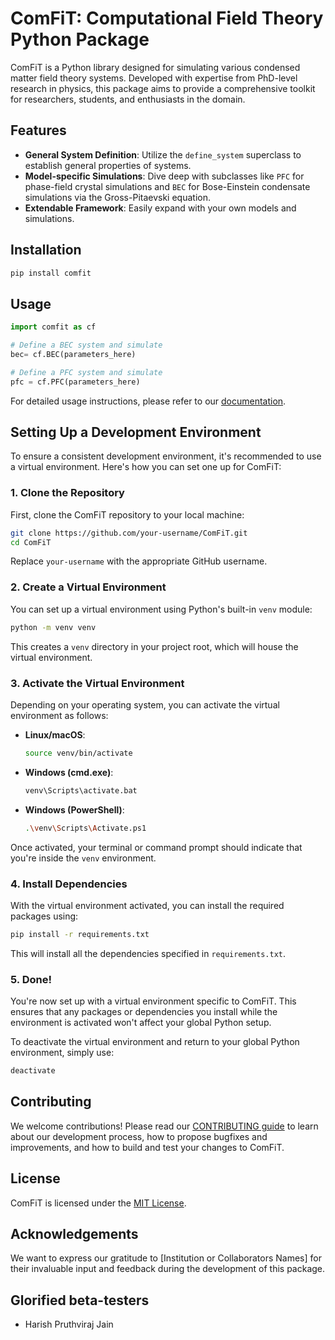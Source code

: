 # ComFiT: Computational Field Theory Python Package

ComFiT is a Python library designed for simulating various condensed matter field theory systems. Developed with expertise from PhD-level research in physics, this package aims to provide a comprehensive toolkit for researchers, students, and enthusiasts in the domain.

## Features

- **General System Definition**: Utilize the `define_system` superclass to establish general properties of systems.
- **Model-specific Simulations**: Dive deep with subclasses like `PFC` for phase-field crystal simulations and `BEC` for Bose-Einstein condensate simulations via the Gross-Pitaevski equation.
- **Extendable Framework**: Easily expand with your own models and simulations.

## Installation

```bash
pip install comfit
```

## Usage

```python
import comfit as cf

# Define a BEC system and simulate
bec= cf.BEC(parameters_here)

# Define a PFC system and simulate
pfc = cf.PFC(parameters_here)
```

For detailed usage instructions, please refer to our [documentation](link_to_docs).

## Setting Up a Development Environment

To ensure a consistent development environment, it's recommended to use a virtual environment. Here's how you can set one up for ComFiT:

### 1. Clone the Repository

First, clone the ComFiT repository to your local machine:

```bash
git clone https://github.com/your-username/ComFiT.git
cd ComFiT
```

Replace `your-username` with the appropriate GitHub username.

### 2. Create a Virtual Environment

You can set up a virtual environment using Python's built-in `venv` module:

```bash
python -m venv venv
```

This creates a `venv` directory in your project root, which will house the virtual environment.

### 3. Activate the Virtual Environment

Depending on your operating system, you can activate the virtual environment as follows:

- **Linux/macOS**:

  ```bash
  source venv/bin/activate
  ```

- **Windows (cmd.exe)**:

  ```bash
  venv\Scripts\activate.bat
  ```

- **Windows (PowerShell)**:

  ```bash
  .\venv\Scripts\Activate.ps1
  ```

Once activated, your terminal or command prompt should indicate that you're inside the `venv` environment.

### 4. Install Dependencies

With the virtual environment activated, you can install the required packages using:

```bash
pip install -r requirements.txt
```

This will install all the dependencies specified in `requirements.txt`.

### 5. Done!

You're now set up with a virtual environment specific to ComFiT. This ensures that any packages or dependencies you install while the environment is activated won't affect your global Python setup.

To deactivate the virtual environment and return to your global Python environment, simply use:

```bash
deactivate
```

## Contributing

We welcome contributions! Please read our [CONTRIBUTING guide](link_to_contributing_guide) to learn about our development process, how to propose bugfixes and improvements, and how to build and test your changes to ComFiT.

## License

ComFiT is licensed under the [MIT License](LICENSE).

## Acknowledgements

We want to express our gratitude to [Institution or Collaborators Names] for their invaluable input and feedback during the development of this package.

## Glorified beta-testers

- Harish Pruthviraj Jain
